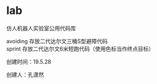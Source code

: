 # lab
仿人机器人实验室公用代码库

avoiding  存放二代达尔文三桶S型避障代码 </br>
sprint  存放二代达尔文6米短跑代码（使用色标当作终点目标）


<p>创建时间：19.5.28</p>
<p>创建人：孔潇然</p>
